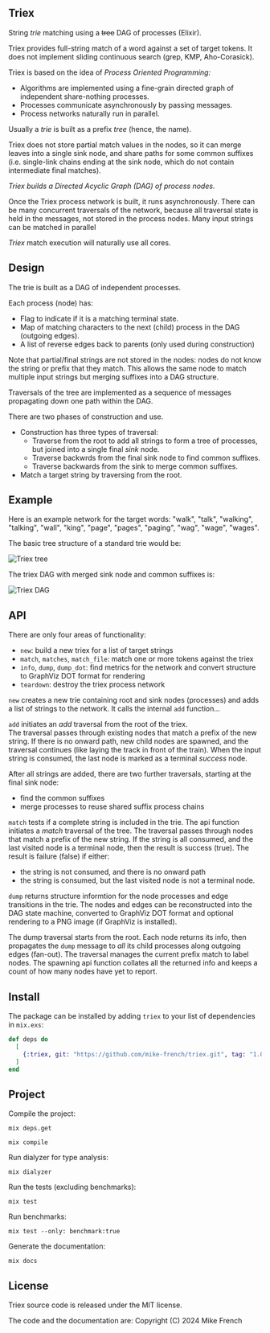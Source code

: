 ## Triex

String _trie_ matching using a ~~tree~~ DAG of processes (Elixir).

Triex provides full-string match of a word against a set of target tokens.
It does not implement sliding continuous search (grep, KMP, Aho-Corasick).

Triex is based on the idea of _Process Oriented Programming:_ 
* Algorithms are implemented using a fine-grain directed graph of 
  independent share-nothing processes.
* Processes communicate asynchronously by passing messages. 
* Process networks naturally run in parallel.

Usually a _trie_ is built as a prefix _tree_ (hence, the name).

Triex does not store partial match values in the nodes,
so it can merge leaves into a single sink node, 
and share paths for some common suffixes
(i.e. single-link chains ending at the sink node, 
which do not contain intermediate final matches).

_Triex builds a Directed Acyclic Graph (DAG) of process nodes._

Once the Triex process network is built, 
it runs asynchronously.
There can be many concurrent traversals of the network,
because all traversal state is held in the messages,
not stored in the process nodes.
Many input strings can be matched in parallel

_Triex_ match execution will naturally use all cores.

## Design

The trie is built as a DAG of independent processes.

Each process (node) has:
- Flag to indicate if it is a matching terminal state.
- Map of matching characters to the next (child) process 
  in the DAG (outgoing edges).
- A list of reverse edges back to parents 
  (only used during construction)
  
Note that partial/final strings are not stored in the nodes:
nodes do not know the string or prefix that they match.
This allows the same node to match multiple input strings
but merging suffixes into a DAG structure.

Traversals of the tree are implemented as a sequence of messages
propagating down one path within the DAG.

There are two phases of construction and use. 
- Construction has three types of traversal:
   - Traverse from the root to add all strings to form a tree
     of processes, but joined into a single final _sink_ node.
   - Traverse backwrds from the final sink node to find common suffixes.
   - Traverse backwards from the sink to merge common suffixes.
- Match a target string by traversing from the root.

## Example

Here is an example network for the target words:
"walk", "talk", "walking", "talking", "wall", "king",
"page", "pages", "paging", "wag", "wage", "wages".

The basic tree structure of a standard trie would be:

![Triex tree](./diagrams/tree_words.png)

The triex DAG with merged sink node and common suffixes is:

![Triex DAG](./diagrams/dag_words.png)

## API

There are only four areas of functionality:
- `new`: build a new triex for a list of target strings
- `match`, `matches`, `match_file`: match one or more tokens against the triex
- `info`, `dump`, `dump_dot`: find metrics for the network and 
   convert structure to GraphViz DOT format for rendering
- `teardown`: destroy the triex process network
  
`new` creates a new trie containing root and sink nodes (processes)
and adds a list of strings to the network. 
It calls the internal `add` function...

`add` initiates an _add_ traversal from the root of the triex.  
The traversal passes through existing nodes that match a prefix of the new string.
If there is no onward path, new child nodes are spawned,
and the traversal continues (like laying the track in front of the train).
When the input string is consumed,
the last node is marked as a terminal _success_ node.

After all strings are added, there are two further traversals,
starting at the final sink node:
- find the common suffixes
- merge processes to reuse shared suffix process chains

`match` tests if a complete string is included in the trie.
The api function initiates a _match_ traversal of the tree. 
The traversal passes through nodes that match a prefix of the new string.
If the string is all consumed, and the last visited node is a terminal node,
then the result is success (true).
The result is failure (false) if either:
- the string is not consumed, and there is no onward path
- the string is consumed, but the last visited node is not a terminal node.

`dump` returns structure informtion for the node processes
and edge transitions in the trie. 
The nodes and edges can be reconstructed into the DAG state machine,
converted to GraphViz DOT format and optional rendering to a PNG image 
(if GraphViz is installed).

The dump traversal starts from the root.
Each node returns its info, then propagates the `dump` message
to _all_ its child processes along outgoing edges (fan-out).
The traversal manages the current prefix match to label nodes.
The spawning api function collates all the returned info
and keeps a count of how many nodes have yet to report.

## Install

The package can be installed
by adding `triex` to your list of dependencies in `mix.exs`:

```elixir
def deps do
  [
    {:triex, git: "https://github.com/mike-french/triex.git", tag: "1.0.0"}
  ]
end
```

## Project 

Compile the project:

`mix deps.get`

`mix compile`

Run dialyzer for type analysis:

`mix dialyzer`

Run the tests (excluding benchmarks):

`mix test`

Run benchmarks:

`mix test --only: benchmark:true`

Generate the documentation:

`mix docs`

## License

Triex source code is released under the MIT license.

The code and the documentation are:
Copyright (C) 2024 Mike French
